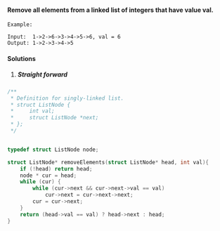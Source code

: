 #### Remove all elements from a linked list of integers that have value val.

```
Example:

Input:  1->2->6->3->4->5->6, val = 6
Output: 1->2->3->4->5
```

#### Solutions

1. ##### Straight forward

```cpp
/**
 * Definition for singly-linked list.
 * struct ListNode {
 *     int val;
 *     struct ListNode *next;
 * };
 */


typedef struct ListNode node;

struct ListNode* removeElements(struct ListNode* head, int val){
    if (!head) return head;
    node * cur = head;
    while (cur) {
        while (cur->next && cur->next->val == val)
            cur->next = cur->next->next;
        cur = cur->next;
    }
    return (head->val == val) ? head->next : head;
}
```